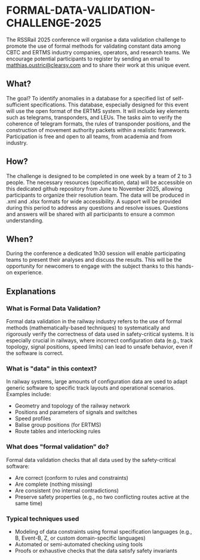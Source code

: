 # FORMAL-DATA-VALIDATION-CHALLENGE-2025

The RSSRail 2025 conference will organise a data validation challenge to promote the use of formal methods for validating constant data among CBTC and ERTMS industry companies, operators, and research teams. 
We encourage potential participants to register by sending an email to matthias.oustric@clearsy.com and to share their work at this unique event.

## What?
The goal? To identify anomalies in a database for a specified list of self-sufficient specifications. 
This database, especially designed for this event will use the open format of the ERTMS system. 
It will include key elements such as telegrams, transponders, and LEUs. 
The tasks aim to verify the coherence of telegram formats, the rules of transponder positions, and the construction of movement authority packets within a realistic framework. 
Participation is free and open to all teams, from academia and from industry.


## How?
The challenge is designed to be completed in one week by a team of 2 to 3 people. 
The necessary resources (specification, data) will be accessible on this dedicated github repository from June to November 2025, allowing participants to organize their resolution team. 
The data will be produced in .xml and .xlsx formats for wide accessibility. 
A support will be provided during this period to address any questions and resolve issues. 
Questions and answers will be shared with all participants to ensure a common understanding.


## When?
During the conference a dedicated 1h30 session will enable participating teams to present their analyses and discuss the results. 
This will be the opportunity for newcomers to engage with the subject thanks to this hands-on experience. 


## Explanations
### What is Formal Data Validation?
Formal data validation in the railway industry refers to the use of formal methods (mathematically-based techniques) to systematically and rigorously verify the correctness of data used in safety-critical systems. 
It is especially crucial in railways, where incorrect configuration data (e.g., track topology, signal positions, speed limits) can lead to unsafe behavior, even if the software is correct.

###  What is "data" in this context?
In railway systems, large amounts of configuration data are used to adapt generic software to specific track layouts and operational scenarios. Examples include:
- Geometry and topology of the railway network
- Positions and parameters of signals and switches
- Speed profiles
- Balise group positions (for ERTMS)
- Route tables and interlocking rules

### What does "formal validation" do?
Formal data validation checks that all data used by the safety-critical software:
- Are correct (conform to rules and constraints)
- Are complete (nothing missing)
- Are consistent (no internal contradictions)
- Preserve safety properties (e.g., no two conflicting routes active at the same time)


### Typical techniques used
- Modeling of data constraints using formal specification languages (e.g., B, Event-B, Z, or custom domain-specific languages)
- Automated or semi-automated checking using tools
- Proofs or exhaustive checks that the data satisfy safety invariants
